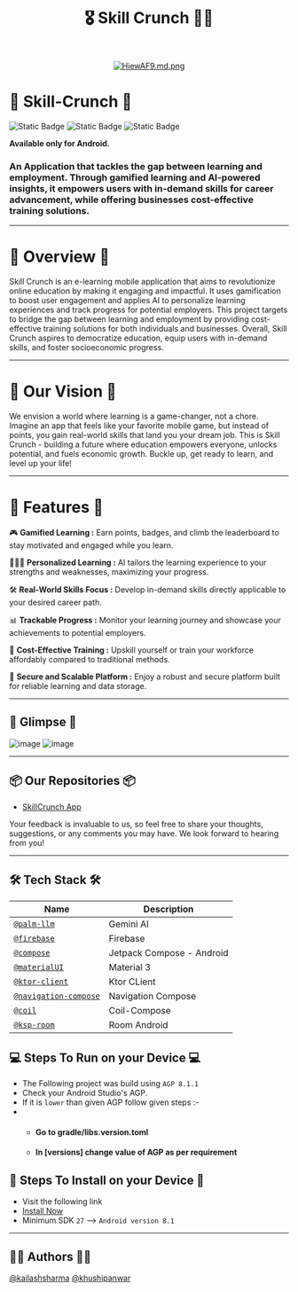 
<h1 align="center"> 🎖️ Skill Crunch 🫶🏻 </h1> <br>

<p align="center">
  <a href="https://github.com/Hawkins-Rebase01/.github/assets/61358755/10725350-8cea-4b8f-bc47-adbdf8997f88">
    <img src="https://github.com/Hawkins-Rebase01/.github/assets/61358755/10725350-8cea-4b8f-bc47-adbdf8997f88" alt="HiewAF9.md.png" border="0">
  </a
</p>
</div>
<br>

# 🦥 Skill-Crunch 🦥

![Static Badge](https://img.shields.io/badge/Kotlin-black?style=for-the-badge&logo=kotlin&logoColor=%237F52FF&labelColor=black)
![Static Badge](https://img.shields.io/badge/Jetpack_Compose-black?style=for-the-badge&logo=Jetpack%20Compose&logoColor=%234285F4&labelColor=black)
![Static Badge](https://img.shields.io/badge/Firebase-black?style=for-the-badge&logo=firebase&logoColor=%23FFCA28&labelColor=black)

**Available only for Android.**

### An Application that tackles the gap between learning and employment. Through gamified learning and AI-powered insights, it empowers users with in-demand skills for career advancement, while offering businesses cost-effective training solutions.


<hr>

# 🔎 Overview 🔎

Skill Crunch is an e-learning mobile application that aims to revolutionize online education by making it engaging and impactful. It uses gamification to boost user engagement and applies AI to personalize learning experiences and track progress for potential employers. 
This project targets to bridge the gap between learning and employment by providing cost-effective training solutions for both individuals and businesses. Overall, Skill Crunch aspires to democratize education, equip users with in-demand skills, and foster socioeconomic progress.


<hr>

# 💭 Our Vision 💭

We envision a world where learning is a game-changer, not a chore. Imagine an app that feels like your favorite mobile game, but instead of points, you gain real-world skills that land you your dream job.  This is Skill Crunch - building a future where education empowers everyone, unlocks potential, and fuels economic growth. Buckle up, get ready to learn, and level up your life!

<hr>

# 🌟 Features 🌟

🎮 **Gamified Learning :** Earn points, badges, and climb the leaderboard to stay motivated and engaged while you learn.

👩🏻‍🏫 **Personalized Learning :** AI tailors the learning experience to your strengths and weaknesses, maximizing your progress.

🛠️ **Real-World Skills Focus :** Develop in-demand skills directly applicable to your desired career path.

📊 **Trackable Progress :** Monitor your learning journey and showcase your achievements to potential employers.

💸 **Cost-Effective Training :** Upskill yourself or train your workforce affordably compared to traditional methods.

🔐 **Secure and Scalable Platform :** Enjoy a robust and secure platform built for reliable learning and data storage.

_____________________________________________________________________________________________________________________________________________
 
## 🫣 Glimpse 🫣
![image](https://github.com/Hawkins-Rebase01/.github/assets/61358755/285f7aed-3219-4f87-94ee-f28a13303dd0)
![image](https://github.com/Hawkins-Rebase01/.github/assets/61358755/91658d79-d7b1-418e-bc15-3e53082bb6fc)


_____________________________________________________________________________________________________________________________________________

## 📦 Our Repositories 📦

- [SkillCrunch App](https://github.com/Hawkins-Rebase01/project)

Your feedback is invaluable to us, so feel free to share your thoughts, suggestions, or any comments you may have. We look forward to hearing from you!

_____________________________________________________________________________________________________________________________________________


## 🛠️ Tech Stack 🛠️
| Name | Description |
| --- | --- |
| [`@palm-llm`](https://makersuite.google.com) | Gemini AI |
| [`@firebase`](https://firebase.google.com/) | Firebase |
| [`@compose`](https://developer.android.com/jetpack/compose) | Jetpack Compose - Android |
| [`@materialUI`](https://m3.material.io/) | Material 3 |
| [`@ktor-client`](https://ktor.io/docs/create-client.html) | Ktor CLient |
| [`@navigation-compose`](https://developer.android.com/jetpack/compose/navigation) | Navigation Compose |
| [`@coil`](https://coil-kt.github.io/coil/compose/) | Coil-Compose |
| [`@ksp-room`](https://developer.android.com/build/migrate-to-ksp) | Room Android |

## 💻 Steps To Run on your Device 💻
- The Following project was build using `AGP 8.1.1`
-  Check your Android Studio's AGP.
-  If it is `lower` than given AGP follow given steps :-
-  -  #### Go to gradle/libs.version.toml
   -  #### In [versions] change value of AGP as per requirement

## 📲 Steps To Install on your Device 📲
- Visit the following link 
- [Install Now](https://drive.google.com/drive/folders/12XN_n5i2NoyYDGNqe65QKfP-DLkOntHh?usp=sharing)
- Minimum SDK `27` --> `Android version 8.1`

_____________________________________________________________________________________________________________________________________________

## ✍🏻 Authors ✍🏻
[@kailashsharma](https://github.com/thekaailashsharma)
[@khushipanwar](https://github.com/smilewithkhushi)

